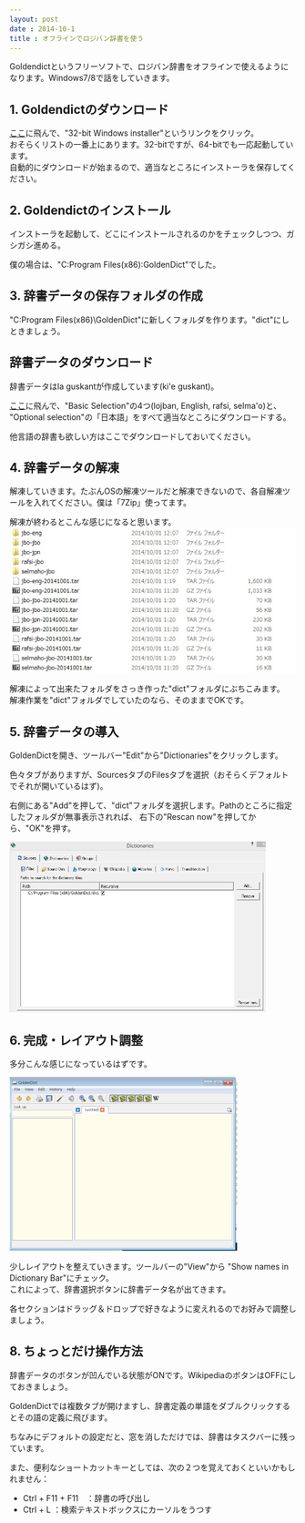 ```yaml
---
layout: post
date : 2014-10-1
title : オフラインでロジバン辞書を使う
---
```



<p>Goldendictというフリーソフトで、ロジバン辞書をオフラインで使えるようになります。Windows7/8で話をしていきます。</p>

<section >
<h2 >1. Goldendictのダウンロード</h2>
<p><a href="http://goldendict.org/download.php">ここ</a>に飛んで、"32-bit Windows installer"というリンクをクリック。<br>
おそらくリストの一番上にあります。32-bitですが、64-bitでも一応起動しています。<br>
自動的にダウンロードが始まるので、適当なところにインストーラを保存してください。
</p></section>

<section >
<h2 >2. Goldendictのインストール</h2>
<p>インストーラを起動して、どこにインストールされるのかをチェックしつつ、ガシガシ進める。</p>
<p>僕の場合は、"C:Program Files(x86):GoldenDict"でした。</p>
</section>

<section >
<h2 >3. 辞書データの保存フォルダの作成</h2>
<p >"C:Program Files(x86)\GoldenDict"に新しくフォルダを作ります。"dict"にしときましょう。</p>
</section>


## 辞書データのダウンロード

辞書データはla guskantが作成しています(ki'e guskant)。

<a href="http://guskant.github.io/lojbo/stardict.html">ここ</a>に飛んで、"Basic Selection"の4つ(lojban, English, rafsi, selma'o)と、  
"Optional selection"の「日本語」をすべて適当なところにダウンロードする。

他言語の辞書も欲しい方はここでダウンロードしておいてください。

<section >
<h2 >4. 辞書データの解凍</h2>
<p >解凍していきます。たぶんOSの解凍ツールだと解凍できないので、各自解凍ツールを入れてください。僕は「7Zip」使ってます。</p>
<p >解凍が終わるとこんな感じになると思います。<br>
<img src="./jbo_goldendict_pic/001.jpg"></img></p>
<p >解凍によって出来たフォルダをさっき作った"dict"フォルダにぶちこみます。<br>
解凍作業を"dict"フォルダでしていたのなら、そのままでOKです。</p>
</section>

<section >
<h2 >5. 辞書データの導入</h2>
<p >GoldenDictを開き、ツールバー"Edit"から"Dictionaries"をクリックします。</p>
<p >色々タブがありますが、SourcesタブのFilesタブを選択（おそらくデフォルトでそれが開いているはず)。</p>
<p >右側にある"Add"を押して、"dict"フォルダを選択します。Pathのところに指定したフォルダが無事表示されれば、
右下の"Rescan now"を押してから、"OK"を押す。</p>
<p ><img src="./jbo_goldendict_pic/003.jpg" width="450" height="300"></img></p>
</section>


<section >
<h2 >6. 完成・レイアウト調整</h2>
<p >多分こんな感じになっているはずです。</p>
<p ><img src="./jbo_goldendict_pic/002.png"></img></p>
<p >少しレイアウトを整えていきます。ツールバーの"View"から "Show names in Dictionary Bar"にチェック。<br>
これによって、辞書選択ボタンに辞書データ名が出てきます。</p>
<p >各セクションはドラッグ＆ドロップで好きなように変えれるのでお好みで調整しましょう。</p>
</section>

<section >
<h2 >8. ちょっとだけ操作方法</h2>
<p >辞書データのボタンが凹んでいる状態がONです。WikipediaのボタンはOFFにしておきましょう。</p>
<p >GoldenDictでは複数タブが開けますし、辞書定義の単語をダブルクリックするとその語の定義に飛びます。</p>
<p >ちなみにデフォルトの設定だと、窓を消しただけでは、辞書はタスクバーに残っています。</p>
<p >また、便利なショートカットキーとしては、次の２つを覚えておくといいかもしれません：
<ul >
<li >Ctrl + F11 + F11　：辞書の呼び出し</li>
<li >Ctrl + L ：検索テキストボックスにカーソルをうつす</li>
</ul>
</p>
</section>
